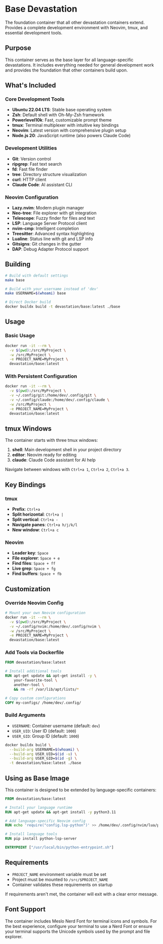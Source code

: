 # Base Devastation

The foundation container that all other devastation containers extend. Provides a complete development environment with Neovim, tmux, and essential development tools.

## Purpose

This container serves as the base layer for all language-specific devastations. It includes everything needed for general development work and provides the foundation that other containers build upon.

## What's Included

### Core Development Tools
- **Ubuntu 22.04 LTS**: Stable base operating system
- **Zsh**: Default shell with Oh-My-Zsh framework
- **Powerlevel10k**: Fast, customizable prompt theme
- **tmux**: Terminal multiplexer with intuitive key bindings
- **Neovim**: Latest version with comprehensive plugin setup
- **Node.js 20**: JavaScript runtime (also powers Claude Code)

### Development Utilities
- **Git**: Version control
- **ripgrep**: Fast text search
- **fd**: Fast file finder
- **tree**: Directory structure visualization
- **curl**: HTTP client
- **Claude Code**: AI assistant CLI

### Neovim Configuration
- **Lazy.nvim**: Modern plugin manager
- **Neo-tree**: File explorer with git integration
- **Telescope**: Fuzzy finder for files and text
- **LSP**: Language Server Protocol client
- **nvim-cmp**: Intelligent completion
- **Treesitter**: Advanced syntax highlighting
- **Lualine**: Status line with git and LSP info
- **Gitsigns**: Git changes in the gutter
- **DAP**: Debug Adapter Protocol support

## Building

```bash
# Build with default settings
make base

# Build with your username instead of 'dev'
make USERNAME=$(whoami) base

# Direct Docker build
docker buildx build -t devastation/base:latest ./base
```

## Usage

### Basic Usage
```bash
docker run -it --rm \
  -v $(pwd):/src/MyProject \
  -w /src/MyProject \
  -e PROJECT_NAME=MyProject \
  devastation/base:latest
```

### With Persistent Configuration
```bash
docker run -it --rm \
  -v $(pwd):/src/MyProject \
  -v ~/.config/git:/home/dev/.config/git \
  -v ~/.config/claude:/home/dev/.config/claude \
  -w /src/MyProject \
  -e PROJECT_NAME=MyProject \
  devastation/base:latest
```

## tmux Windows

The container starts with three tmux windows:

1. **shell**: Main development shell in your project directory
2. **editor**: Neovim ready for editing
3. **claude**: Claude Code assistant for AI help

Navigate between windows with `Ctrl+a 1`, `Ctrl+a 2`, `Ctrl+a 3`.

## Key Bindings

### tmux
- **Prefix**: `Ctrl+a`
- **Split horizontal**: `Ctrl+a |`
- **Split vertical**: `Ctrl+a -`
- **Navigate panes**: `Ctrl+a h/j/k/l`
- **New window**: `Ctrl+a c`

### Neovim
- **Leader key**: `Space`
- **File explorer**: `Space + e`
- **Find files**: `Space + ff`
- **Live grep**: `Space + fg`
- **Find buffers**: `Space + fb`

## Customization

### Override Neovim Config
```bash
# Mount your own Neovim configuration
docker run -it --rm \
  -v $(pwd):/src/MyProject \
  -v ~/.config/nvim:/home/dev/.config/nvim \
  -w /src/MyProject \
  -e PROJECT_NAME=MyProject \
  devastation/base:latest
```

### Add Tools via Dockerfile
```dockerfile
FROM devastation/base:latest

# Install additional tools
RUN apt-get update && apt-get install -y \
    your-favorite-tool \
    another-tool \
    && rm -rf /var/lib/apt/lists/*

# Copy custom configurations
COPY my-configs/ /home/dev/.config/
```

### Build Arguments
- `USERNAME`: Container username (default: `dev`)
- `USER_UID`: User ID (default: `1000`)
- `USER_GID`: Group ID (default: `1000`)

```bash
docker buildx build \
  --build-arg USERNAME=$(whoami) \
  --build-arg USER_UID=$(id -u) \
  --build-arg USER_GID=$(id -g) \
  -t devastation/base:latest ./base
```

## Using as Base Image

This container is designed to be extended by language-specific containers:

```dockerfile
FROM devastation/base:latest

# Install your language runtime
RUN apt-get update && apt-get install -y python3.11

# Add language-specific Neovim config
RUN echo 'require("config.lsp-python")' >> /home/dev/.config/nvim/lua/plugins.lua

# Install language tools
RUN pip install python-lsp-server

ENTRYPOINT ["/usr/local/bin/python-entrypoint.sh"]
```

## Requirements

- `PROJECT_NAME` environment variable must be set
- Project must be mounted to `/src/$PROJECT_NAME`
- Container validates these requirements on startup

If requirements aren't met, the container will exit with a clear error message.

## Font Support

The container includes Meslo Nerd Font for terminal icons and symbols. For the best experience, configure your terminal to use a Nerd Font or ensure your terminal supports the Unicode symbols used by the prompt and file explorer.